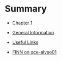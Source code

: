 # Summary

- [Chapter 1](./chapter_1.md)

- [General Information](./general_information/README.md)
 - [Useful Links](./general_information/links.md)
 - [FINN on qce-alveo01](./general_information/finn_qce.md)

